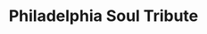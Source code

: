 ---
pid: RS359
title: Philadelphia Soul Tribute
location_transcription: 
zipcode: '19104'
outside_phl: 
neighborhood: University City,Belmont,Parkside,Powelton Village
age: '29'
age_range: 20-29
instagram: 
image_file_name: RS_359.jpg
proposal_transcription: |-
  Include artist and producers
  -McFadden and Whitehead
  -Teddy Penadergrass
  -Patti LaBelle
  -MFSB
  -O'Jays
  -add a few more...
topic: Music,Philadelphia,Pop Culture
topic_summary: 0, 0, 0
type: Other No Form
keywords_other: Philadelphia Soul
credit: Howard Pollard
image_labels: 
twitter: 
facebook: 
permalink: "/monuments/rs359/"
layout: item-page
---